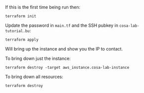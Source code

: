 
If this is the first time being run then:

```
terraform init
```

Update the password in `main.tf` and the SSH pubkey in `cosa-lab-tutorial.bu`:

```
terraform apply
```

Will bring up the instance and show you the IP to contact.

To bring down just the instance:

```
terraform destroy -target aws_instance.cosa-lab-instance
```

To bring down all resources:

```
terraform destroy
```
